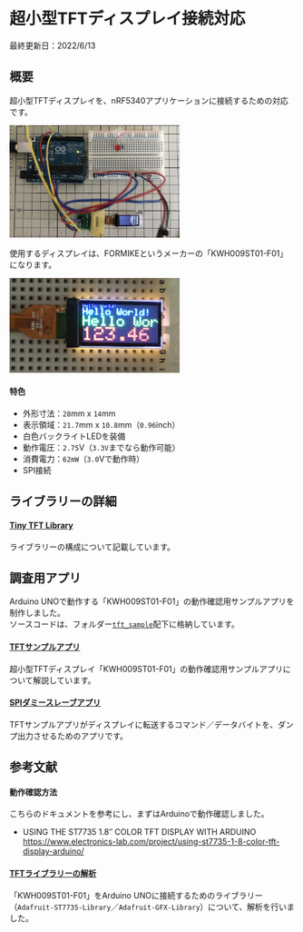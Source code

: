 # 超小型TFTディスプレイ接続対応

最終更新日：2022/6/13

## 概要

超小型TFTディスプレイを、nRF5340アプリケーションに接続するための対応です。

<img src="assets01/0001.jpg" width="300">

使用するディスプレイは、FORMIKEというメーカーの「KWH009ST01-F01」になります。

<img src="assets01/0003.jpg" width="300">

#### 特色
- 外形寸法：`28`mm x `14`mm
- 表示領域：`21.7`mm x `10.8`mm（`0.96`inch）
- 白色バックライトLEDを装備
- 動作電圧：`2.75`V（`3.3V`までなら動作可能）
- 消費電力：`62mW`（`3.0`Vで動作時）
- SPI接続

## ライブラリーの詳細

#### [Tiny TFT Library](../TFT/tiny_tft_lib/README.md)
ライブラリーの構成について記載しています。

## 調査用アプリ
Arduino UNOで動作する「KWH009ST01-F01」の動作確認用サンプルアプリを制作しました。<br>
ソースコードは、フォルダー[`tft_sample`](../../TFT/tft_sample)配下に格納しています。

#### [TFTサンプルアプリ](../TFT/tft_sample/README.md)
超小型TFTディスプレイ「KWH009ST01-F01」の動作確認用サンプルアプリについて解説しています。

#### [SPIダミースレーブアプリ](../TFT/dummy_slave)
TFTサンプルアプリがディスプレイに転送するコマンド／データバイトを、ダンプ出力させるためのアプリです。

## 参考文献

#### 動作確認方法

こちらのドキュメントを参考にし、まずはArduinoで動作確認しました。

- USING THE ST7735 1.8″ COLOR TFT DISPLAY WITH ARDUINO<br>
https://www.electronics-lab.com/project/using-st7735-1-8-color-tft-display-arduino/

#### [TFTライブラリーの解析](../TFT/ADATFTLIB.md)
「KWH009ST01-F01」をArduino UNOに接続するためのライブラリー（`Adafruit-ST7735-Library`／`Adafruit-GFX-Library`）について、解析を行いました。
